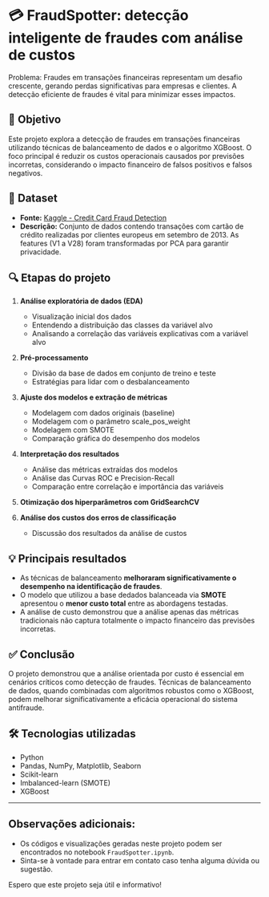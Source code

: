 # 💳 FraudSpotter: detecção inteligente de fraudes com análise de custos

Problema: Fraudes em transações financeiras representam um desafio crescente, gerando perdas significativas para empresas e clientes. A detecção eficiente de fraudes é vital para minimizar esses impactos.

## 📌 Objetivo

Este projeto explora a detecção de fraudes em transações financeiras utilizando técnicas de balanceamento de dados e o algoritmo XGBoost. O foco principal é reduzir os custos operacionais causados por previsões incorretas, considerando o impacto financeiro de falsos positivos e falsos negativos.

## 📂 Dataset

- **Fonte:** [Kaggle - Credit Card Fraud Detection](https://www.kaggle.com/mlg-ulb/creditcardfraud)
- **Descrição:** Conjunto de dados contendo transações com cartão de crédito realizadas por clientes europeus em setembro de 2013. As features (V1 a V28) foram transformadas por PCA para garantir privacidade.

## 🔍 Etapas do projeto

1. **Análise exploratória de dados (EDA)**
   - Visualização inicial dos dados
   - Entendendo a distribuição das classes da variável alvo
   - Analisando a correlação das variáveis explicativas com a variável alvo

2. **Pré-processamento**
   - Divisão da base de dados em conjunto de treino e teste
   - Estratégias para lidar com o desbalanceamento

3. **Ajuste dos modelos e extração de métricas**
   - Modelagem com dados originais (baseline)
   - Modelagem com o parâmetro scale_pos_weight
   - Modelagem com SMOTE
   - Comparação gráfica do desempenho dos modelos

4. **Interpretação dos resultados**
   - Análise das métricas extraídas dos modelos
   - Análise das Curvas ROC e Precision-Recall
   - Comparação entre correlação e importância das variáveis

5. **Otimização dos hiperparâmetros com GridSearchCV**

6. **Análise dos custos dos erros de classificação**
   - Discussão dos resultados da análise de custos


## 💡 Principais resultados

- As técnicas de balanceamento **melhoraram significativamente o desempenho na identificação de fraudes**.
- O modelo que utilizou a base dedados balanceada via **SMOTE** apresentou o **menor custo total** entre as abordagens testadas.
- A análise de custo demonstrou que a análise apenas das métricas tradicionais não captura totalmente o impacto financeiro das previsões incorretas.

## ✅ Conclusão

O projeto demonstrou que a análise orientada por custo é essencial em cenários críticos como detecção de fraudes. Técnicas de balanceamento de dados, quando combinadas com algoritmos robustos como o XGBoost, podem melhorar significativamente a eficácia operacional do sistema antifraude.

## 🛠️ Tecnologias utilizadas

- Python
- Pandas, NumPy, Matplotlib, Seaborn
- Scikit-learn
- Imbalanced-learn (SMOTE)
- XGBoost

---

## Observações adicionais:

* Os códigos e visualizações geradas neste projeto podem ser encontrados no notebook `FraudSpotter.ipynb`.
* Sinta-se à vontade para entrar em contato caso tenha alguma dúvida ou sugestão.

Espero que este projeto seja útil e informativo!
